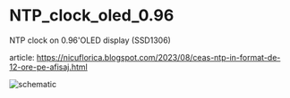 # NTP_clock_oled_0.96
NTP clock on 0.96'OLED display (SSD1306)

article: https://nicuflorica.blogspot.com/2023/08/ceas-ntp-in-format-de-12-ore-pe-afisaj.html

![schematic](https://blogger.googleusercontent.com/img/b/R29vZ2xl/AVvXsEgm4OSN5ccSZ_wuiXSOnZV322j03-9TM8PDEqY7RhL5SUQoHnL6KLTXwZBovama2Pdzz6PyaFscuysCedkuIwpdTYfEZ5Dh7LWLVuRWOKqjkq7Tse-QWvM9DAXqwej56FgYx6wtLELYSGD_Yycei4WqePEQoA7Jelk-50s2iJWd0t00Mvchdawsln5adw/s800/web_clock_71oyyawfs6_sKR5dQZf26.png)

